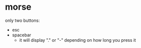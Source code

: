 # morse

only two buttons:
-  esc
-  spacebar
    - it will display "." or "-" depending on how long you press it

